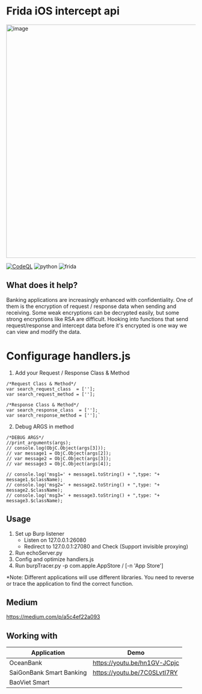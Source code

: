 # Frida iOS intercept api 
<img width="621" alt="image" src="https://user-images.githubusercontent.com/31820707/129575322-c601d548-1a48-4bcb-a23f-fefa751b93c1.png">

[![CodeQL](https://github.com/noobpk/frida-ios-intercept-api/actions/workflows/codeql-analysis.yml/badge.svg?branch=main)](https://github.com/noobpk/frida-ios-intercept-api/actions/workflows/codeql-analysis.yml)
![python](https://img.shields.io/badge/python-3.x-blue)
![frida](https://img.shields.io/badge/frida-15.x-orange)
## What does it help?
Banking applications are increasingly enhanced with confidentiality. One of them is the encryption of request / response data when sending and receiving. Some weak encryptions can be decrypted easily, but some strong encryptions like RSA are difficult. Hooking into functions that send request/response and intercept data before it's encrypted is one way we can view and modify the data.

# Configurage handlers.js
1. Add your Request / Response Class & Method
```
/*Request Class & Method*/
var search_request_class  = [''];
var search_request_method = [''];

/*Response Class & Method*/
var search_response_class  = [''];
var search_response_method = [''];`
```
2. Debug ARGS in method
```
/*DEBUG ARGS*/
//print_arguments(args);
// console.log(ObjC.Object(args[3]));
// var message1 = ObjC.Object(args[2]);
// var message2 = ObjC.Object(args[3]);
// var message3 = ObjC.Object(args[4]);

// console.log('msg1=' + message1.toString() + ",type: "+ message1.$className);
// console.log('msg2=' + message2.toString() + ",type: "+ message2.$className);
// console.log('msg3=' + message3.toString() + ",type: "+ message3.$className);
```

## Usage
 1. Set up Burp listener
     - Listen on 127.0.0.1:26080
     - Redirect to 127.0.0.1:27080 and Check (Support invisible proxying)
 1. Run echoServer.py
 1. Config and optimize handlers.js
 1. Run burpTracer.py -p com.apple.AppStore / [-n 'App Store']

*Note: Different applications will use different libraries. You need to reverse or trace the application to find the correct function.

## Medium
https://medium.com/p/a5c4ef22a093

## Working with
|Application|Demo|
|-----------|----|
|OceanBank|https://youtu.be/hn1GV-JCpjc|
|SaiGonBank Smart Banking|https://youtu.be/7C0SLvtI7RY|
|BaoViet Smart||
